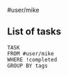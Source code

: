 #user/mike 

## List of tasks
```dataview 
TASK
FROM #user/mike
WHERE !completed
GROUP BY tags
```

